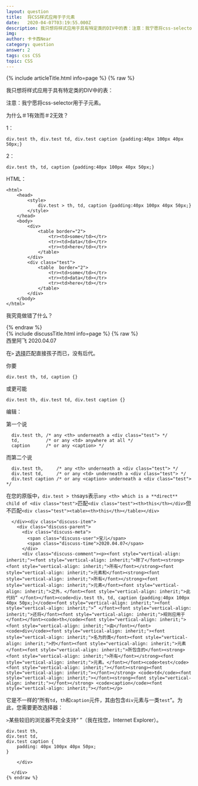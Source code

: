 ```yaml
---
layout: question
title:  将CSS样式应用于子元素
date:   2020-04-07T03:19:55.000Z
description: 我只想将样式应用于具有特定类的DIV中的表：注意：我宁愿将css-selector用于子元素。为什么＃1有效而＃2无效？1：div.tes...
img: 
author: 卡卡西Near
category: question
answer: 2
tags: css CSS
topic: CSS
---
```

<div class="article-root">
  <div class="article">
    {% include articleTitle.html info=page %}
    {% raw %}
    <div class="article-content"><p><font style="vertical-align: inherit;"><font style="vertical-align: inherit;">我只想将样式应用于具有特定类的DIV中的表：</font></font></p>

<p><font style="vertical-align: inherit;"><font style="vertical-align: inherit;">注意：我宁愿将css-selector用于子元素。</font></font></p>

<p><font style="vertical-align: inherit;"><font style="vertical-align: inherit;">为什么＃1有效而＃2无效？</font></font></p>

<p><font style="vertical-align: inherit;"><font style="vertical-align: inherit;">1：</font></font></p>

<pre><code>div.test th, div.test td, div.test caption {padding:40px 100px 40px 50px;}
</code></pre>

<p><font style="vertical-align: inherit;"><font style="vertical-align: inherit;">2：</font></font></p>

<pre><code>div.test th, td, caption {padding:40px 100px 40px 50px;}
</code></pre>

<p><font style="vertical-align: inherit;"><font style="vertical-align: inherit;">HTML：  </font></font></p>

<pre><code>&lt;html&gt;<font></font>
    &lt;head&gt;<font></font>
        &lt;style&gt;<font></font>
            div.test &gt; th, td, caption {padding:40px 100px 40px 50px;}<font></font>
        &lt;/style&gt;<font></font>
    &lt;/head&gt;<font></font>
    &lt;body&gt;<font></font>
        &lt;div&gt;<font></font>
            &lt;table border="2"&gt;<font></font>
                &lt;tr&gt;&lt;td&gt;some&lt;/td&gt;&lt;/tr&gt;<font></font>
                &lt;tr&gt;&lt;td&gt;data&lt;/td&gt;&lt;/tr&gt;<font></font>
                &lt;tr&gt;&lt;td&gt;here&lt;/td&gt;&lt;/tr&gt;<font></font>
            &lt;/table&gt;<font></font>
        &lt;/div&gt;<font></font>
        &lt;div class="test"&gt;<font></font>
            &lt;table  border="2"&gt;<font></font>
                &lt;tr&gt;&lt;td&gt;some&lt;/td&gt;&lt;/tr&gt;<font></font>
                &lt;tr&gt;&lt;td&gt;data&lt;/td&gt;&lt;/tr&gt;<font></font>
                &lt;tr&gt;&lt;td&gt;here&lt;/td&gt;&lt;/tr&gt;<font></font>
            &lt;/table&gt;<font></font>
        &lt;/div&gt;<font></font>
    &lt;/body&gt;<font></font>
&lt;/html&gt;<font></font>
</code></pre>

<p><font style="vertical-align: inherit;"><font style="vertical-align: inherit;">我究竟做错了什么？</font></font></p></div>
    {% endraw %}
  </div>

  <div class="discuss-wrapper">
    {% include discussTitle.html info=page %}
    {% raw %}
    <div class="discuss-item">
        <div class="discuss-parent">
          <div class="discuss-meta">
            <span class="discuss-user">西里阿飞</span>
            <span class="discuss-time">2020.04.07</span>
          </div>
          <div class="discuss-comment"><p><font style="vertical-align: inherit;"><font style="vertical-align: inherit;">在</font></font><code>&gt;</code> <a href="http://www.w3.org/TR/CSS2/selector.html#descendant-selectors" rel="noreferrer"><font style="vertical-align: inherit;"><font style="vertical-align: inherit;">选择</font></font></a><font style="vertical-align: inherit;"><font style="vertical-align: inherit;">匹配直接孩子而已，没有后代。</font></font></p>

<p><font style="vertical-align: inherit;"><font style="vertical-align: inherit;">你要 </font></font></p>

<pre><code>div.test th, td, caption {}
</code></pre>

<p><font style="vertical-align: inherit;"><font style="vertical-align: inherit;">或更可能</font></font></p>

<pre><code>div.test th, div.test td, div.test caption {}
</code></pre>

<p><font style="vertical-align: inherit;"><font style="vertical-align: inherit;">编辑：</font></font></p>

<p><font style="vertical-align: inherit;"><font style="vertical-align: inherit;">第一个说 </font></font></p>

<pre><code>  div.test th, /* any &lt;th&gt; underneath a &lt;div class="test"&gt; */<font></font>
  td,          /* or any &lt;td&gt; anywhere at all */<font></font>
  caption      /* or any &lt;caption&gt; */<font></font>
</code></pre>

<p><font style="vertical-align: inherit;"><font style="vertical-align: inherit;">而第二个说</font></font></p>

<pre><code>  div.test th,     /* any &lt;th&gt; underneath a &lt;div class="test"&gt; */<font></font>
  div.test td,     /* or any &lt;td&gt; underneath a &lt;div class="test"&gt; */<font></font>
  div.test caption /* or any &lt;caption&gt; underneath a &lt;div class="test"&gt;  */<font></font>
</code></pre>

<p><font style="vertical-align: inherit;"><font style="vertical-align: inherit;">在您的原版中，</font></font><code>div.test &gt; th</code><font style="vertical-align: inherit;"><font style="vertical-align: inherit;">says表示</font></font><code>any &lt;th&gt; which is a **direct** child of &lt;div class="test"&gt;</code><font style="vertical-align: inherit;"><font style="vertical-align: inherit;">匹配</font></font><code>&lt;div class="test"&gt;&lt;th&gt;this&lt;/th&gt;&lt;/div&gt;</code><font style="vertical-align: inherit;"><font style="vertical-align: inherit;">但不匹配</font></font><code>&lt;div class="test"&gt;&lt;table&gt;&lt;th&gt;this&lt;/th&gt;&lt;/table&gt;&lt;/div&gt;</code></p></div>
        </div>
        
      </div><div class="discuss-item">
        <div class="discuss-parent">
          <div class="discuss-meta">
            <span class="discuss-user">宝儿</span>
            <span class="discuss-time">2020.04.07</span>
          </div>
          <div class="discuss-comment"><p><font style="vertical-align: inherit;"><font style="vertical-align: inherit;">除了</font><strong><font style="vertical-align: inherit;">所有</font></strong><font style="vertical-align: inherit;">元素和</font><strong><font style="vertical-align: inherit;">所有</font></strong><font style="vertical-align: inherit;">元素</font><font style="vertical-align: inherit;">之外，</font><font style="vertical-align: inherit;">此代码“ </font></font><code>div.test th, td, caption {padding:40px 100px 40px 50px;}</code><font style="vertical-align: inherit;"><font style="vertical-align: inherit;">” </font><font style="vertical-align: inherit;">还将</font><font style="vertical-align: inherit;">规则应用于</font></font><code>th</code><font style="vertical-align: inherit;"><font style="vertical-align: inherit;">由</font></font><code>div</code><font style="vertical-align: inherit;"><font style="vertical-align: inherit;">名为的类</font><font style="vertical-align: inherit;">的</font><font style="vertical-align: inherit;">元素</font><font style="vertical-align: inherit;">所包含的</font><strong><font style="vertical-align: inherit;">所有</font></strong><font style="vertical-align: inherit;">元素。</font></font><code>test</code><font style="vertical-align: inherit;"></font><strong><font style="vertical-align: inherit;"></font></strong> <code>td</code><font style="vertical-align: inherit;"></font><strong><font style="vertical-align: inherit;"></font></strong> <code>caption</code><font style="vertical-align: inherit;"></font></p>

<p><font style="vertical-align: inherit;"><font style="vertical-align: inherit;">它是不一样的“所有</font></font><code>td</code><font style="vertical-align: inherit;"><font style="vertical-align: inherit;">，</font></font><code>th</code><font style="vertical-align: inherit;"><font style="vertical-align: inherit;">和</font></font><code>caption</code><font style="vertical-align: inherit;"><font style="vertical-align: inherit;">元件，其由包含</font></font><code>div</code><font style="vertical-align: inherit;"><font style="vertical-align: inherit;">元素与一类</font></font><code>test</code><font style="vertical-align: inherit;"><font style="vertical-align: inherit;">”。</font><font style="vertical-align: inherit;">为此，您需要更改选择器：</font></font></p>

<p><font style="vertical-align: inherit;"></font><code>&gt;</code><font style="vertical-align: inherit;"><font style="vertical-align: inherit;">某些较旧的浏览器不完全支持</font><font style="vertical-align: inherit;">“ </font><font style="vertical-align: inherit;">”（我在找您，Internet Explorer）。  </font></font></p>

<pre><code>div.test th,<font></font>
div.test td,<font></font>
div.test caption {<font></font>
    padding: 40px 100px 40px 50px;<font></font>
}<font></font>
</code></pre></div>
        </div>
        
      </div>
    {% endraw %}
  </div>
<div>
